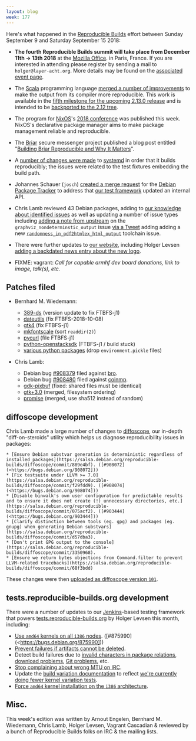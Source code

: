 ```yaml
---
layout: blog
week: 177
---
```


Here's what happened in the [Reproducible Builds](https://reproducible-builds.org) effort between Sunday September 9 and Saturday September 15 2018:

* **The fourth Reproducible Builds summit will take place from December 11th → 13th 2018** at the [Mozilla Office](https://wiki.mozilla.org/Paris). in Paris, France. If you are interested in attending please register by sending a mail to `holger@layer-acht.org`. More details may be found on the [associated event page](https://reproducible-builds.org/events/paris2018/).

* The [Scala](https://www.scala-lang.org/) programming language [merged a number of improvements](https://github.com/scala/scala-dev/issues/405) to make the output from its compiler more reproducible. This work is available in the [fifth milestone for the upcoming 2.13.0 release](https://github.com/scala/scala/releases/tag/v2.13.0-M5) and is intended to be [backported to the 2.12 tree](https://github.com/scala/scala/pull/7203).

* The program for [NixOS](https://nixos.org/)'s [2018 conference](https://nixcon2018.org/\#program) was published this week. NixOS's declarative package manager aims to make package management reliable and reproducible.

* The [Briar](https://briarproject.org/) secure messenger project published a blog post entitled "[Building Briar Reproducible and Why It Matters](https://blog.grobox.de/2018/building-briar-reproducible-and-why-it-matters/)".

* A [number of changes were made](https://github.com/systemd/systemd/issues/10045) to [systemd](https://www.freedesktop.org/wiki/Software/systemd/) in order that it builds reproducibly; the issues were related to the test fixtures embedding the build path.

* Johannes Schauer (`josch`) [created a merge request](https://salsa.debian.org/qa/distro-tracker/merge_requests/50) for the [Debian Package Tracker](http://tracker.debian.org/) to address that [our test framework](http://tests.reproducible-builds.org) updated an internal API.

* Chris Lamb reviewed 43 Debian packages, adding to [our knowledge about identified issues](https://tests.reproducible-builds.org/debian/index_issues.html) as well as updating a number of issue types including [adding a note from upstream](https://salsa.debian.org/reproducible-builds/reproducible-notes/commit/d0e741c1) on the `graphviz_nondeterminstic_output` issue [via a Tweet](https://twitter.com/Graphviz/status/1039632469782396929) adding adding a new [`randomness_in_pdf2htmlex_html_output`](https://salsa.debian.org/reproducible-builds/reproducible-notes/commit/1ab80af7) toolchain issue.

* There were further updates to [our website](https://reproducible-builds.org/), including Holger Levsen [adding a backdated news entry about the new logo](https://salsa.debian.org/reproducible-builds/reproducible-website/commit/1733401).

* FIXME: vagrant: *Call for capable armhf dev board donations, link to image, talk(s), etc.*


Patches filed
-------------

* Bernhard M. Wiedemann:

    * [389-ds](https://build.opensuse.org/request/show/635208) (version update to fix FTBFS-j1)
    * [dateutils](https://github.com/hroptatyr/dateutils/pull/85) (fix FTBFS-2018-10-08)
    * [gtk4](https://build.opensuse.org/request/show/635318) (fix FTBFS-j1)
    * [mkfontscale](https://gitlab.freedesktop.org/xorg/app/mkfontscale/merge_requests/1) (sort `readdir(2)`)
    * [pycurl](https://github.com/pycurl/pycurl/issues/541) (file FTBFS-j1)
    * [python-openstacksdk](https://bugzilla.opensuse.org/show_bug.cgi?id=1107814) (FTBFS-j1 / build stuck)
    * [various python packages](https://review.openstack.org/568815) (drop `environment.pickle` files)

* Chris Lamb:

    * Debian bug [#908379](https://bugs.debian.org/908379) filed against [bro](https://tracker.debian.org/pkg/bro).
    * Debian bug [#908480](https://bugs.debian.org/908480) filed against [coinmp](https://tracker.debian.org/pkg/coinmp).
    * [gdk-pixbuf](https://bugs.debian.org/908309#22) (fixed: shared files must be identical)
    * [gtk+3.0](https://bugs.debian.org/875700#19) (merged, filesystem ordering)
    * [promise](https://github.com/then/promise/pull/148#issuecomment-416569416) (merged, use sha512 instead of random)


diffoscope development
----------------------

Chris Lamb made a large number of changes to [diffoscope](https://diffoscope.org), our in-depth "diff-on-steroids" utility which helps us diagnose reproducibility issues in packages:

    * [Ensure Debian substvar generation is deterministic regardless of installed packages](https://salsa.debian.org/reproducible-builds/diffoscope/commit/889e4bf). ([#908072](<https://bugs.debian.org/908072]))
    * [Fix testsuite under LLVM >= 7.0](https://salsa.debian.org/reproducible-builds/diffoscope/commit/f29fdd9). ([#908074](<https://bugs.debian.org/908074]))
    * [Disable binwalk's own user configuration for predictable results and to ensure it does not create (!) unnecessary directories, etc.](https://salsa.debian.org/reproducible-builds/diffoscope/commit/075acf2). ([#903444](<https://bugs.debian.org/903444]))
    * [Clarify distinction between tools (eg. gpg) and packages (eg. gnupg) when generating Debian substvars](https://salsa.debian.org/reproducible-builds/diffoscope/commit/d57dba3).
    * [Don't print GPG output to the console](https://salsa.debian.org/reproducible-builds/diffoscope/commit/3350968).
    * [Ensure we return bytes objections from Command.filter to prevent LLVM-related tracebacks](https://salsa.debian.org/reproducible-builds/diffoscope/commit/68f3bdd)

These changes were then [uploaded as diffoscope version `101`](https://tracker.debian.org/news/987527/accepted-diffoscope-101-source-all-into-unstable/).


tests.reproducible-builds.org development
-----------------------------------------

There were a number of updates to our [Jenkins](https://jenkins.io/)-based testing framework that powers [tests.reproducible-builds.org](tests.reproducible-builds.org) by Holger Levsen this month, including:

* [Use `amd64` kernels on all `i386` nodes](https://salsa.debian.org/qa/jenkins.debian.net/commit/0fef9342). ([#875990](<https://bugs.debian.org/875990]))
* [Prevent failures if artifacts cannot be deleted](https://salsa.debian.org/qa/jenkins.debian.net/commit/45238c46).
* Detect build failures due to [invalid characters in package relations](https://salsa.debian.org/qa/jenkins.debian.net/commit/f0ebaa44), [download problems](https://salsa.debian.org/qa/jenkins.debian.net/commit/051e3667), [Git problems](https://salsa.debian.org/qa/jenkins.debian.net/commit/c05dbbda), etc.
* [Stop complaining about wrong MTU on IRC](https://salsa.debian.org/qa/jenkins.debian.net/commit/40f79b5b).
* Update the [build variation documentation](https://tests.reproducible-builds.org/debian/index_variations.html) to reflect [we're currently doing fewer kernel variation tests](https://salsa.debian.org/qa/jenkins.debian.net/commit/4bb73336).
* [Force `amd64` kernel installation on the `i386` architecture](https://salsa.debian.org/qa/jenkins.debian.net/commit/8a82f593).


Misc.
-----

This week's edition was written by Arnout Engelen, Bernhard M. Wiedemann, Chris Lamb, Holger Levsen, Vagrant Cascadian & reviewed by a bunch of Reproducible Builds folks on IRC & the mailing lists.
